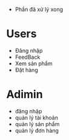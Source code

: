 - Phần đã xử lý xong
# Users
- Đăng nhập 
- FeedBack
- Xem sản phẩm
- Đặt hàng
# Adimin
- đăng nhập
- quản lý tài khoản
- quản lý sản phẩm
- quản lý đơn hàng